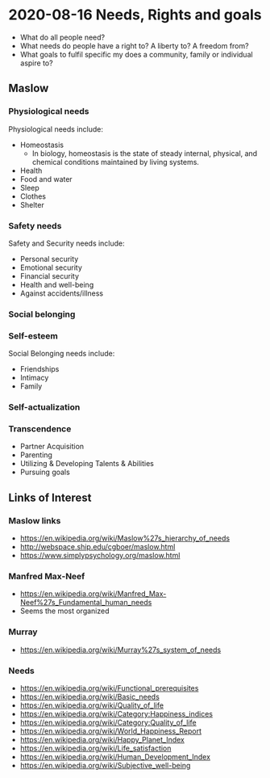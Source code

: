 # 2020-08-16 Needs, Rights and goals

* What do all people need?
* What needs do people have a right to? A liberty to? A freedom from?
* What goals to fulfil specific my does a community, family or individual aspire to?


## Maslow


### Physiological needs

Physiological needs include:

* Homeostasis
	* In biology, homeostasis is the state of steady internal, physical, and chemical conditions maintained by living systems.
* Health
* Food and water
* Sleep
* Clothes
* Shelter

### Safety needs

Safety and Security needs include:

* Personal security
* Emotional security
* Financial security
* Health and well-being
* Against accidents/illness

### Social belonging


### Self-esteem

Social Belonging needs include:

* Friendships
* Intimacy
* Family

### Self-actualization


### Transcendence

* Partner Acquisition
* Parenting
* Utilizing & Developing Talents & Abilities
* Pursuing goals


## Links of Interest

### Maslow links

* https://en.wikipedia.org/wiki/Maslow%27s_hierarchy_of_needs
* http://webspace.ship.edu/cgboer/maslow.html
* https://www.simplypsychology.org/maslow.html

### Manfred Max-Neef

* https://en.wikipedia.org/wiki/Manfred_Max-Neef%27s_Fundamental_human_needs
* Seems the most organized

### Murray

* https://en.wikipedia.org/wiki/Murray%27s_system_of_needs


### Needs

* https://en.wikipedia.org/wiki/Functional_prerequisites
* https://en.wikipedia.org/wiki/Basic_needs
* https://en.wikipedia.org/wiki/Quality_of_life
* https://en.wikipedia.org/wiki/Category:Happiness_indices
* https://en.wikipedia.org/wiki/Category:Quality_of_life
* https://en.wikipedia.org/wiki/World_Happiness_Report
* https://en.wikipedia.org/wiki/Happy_Planet_Index
* https://en.wikipedia.org/wiki/Life_satisfaction
* https://en.wikipedia.org/wiki/Human_Development_Index
* https://en.wikipedia.org/wiki/Subjective_well-being